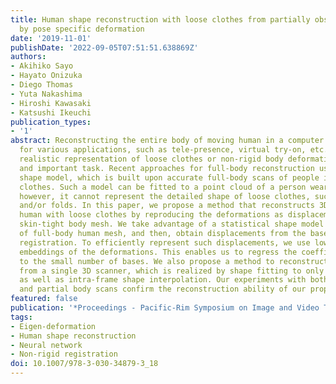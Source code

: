 ```yaml
---
title: Human shape reconstruction with loose clothes from partially observed data
  by pose specific deformation
date: '2019-11-01'
publishDate: '2022-09-05T07:51:51.638869Z'
authors:
- Akihiko Sayo
- Hayato Onizuka
- Diego Thomas
- Yuta Nakashima
- Hiroshi Kawasaki
- Katsushi Ikeuchi
publication_types:
- '1'
abstract: Reconstructing the entire body of moving human in a computer is important
  for various applications, such as tele-presence, virtual try-on, etc. For the purpose,
  realistic representation of loose clothes or non-rigid body deformation is a challenging
  and important task. Recent approaches for full-body reconstruction use a statistical
  shape model, which is built upon accurate full-body scans of people in skin-tight
  clothes. Such a model can be fitted to a point cloud of a person wearing loose clothes,
  however, it cannot represent the detailed shape of loose clothes, such as wrinkles
  and/or folds. In this paper, we propose a method that reconstructs 3D model of full-body
  human with loose clothes by reproducing the deformations as displacements from the
  skin-tight body mesh. We take advantage of a statistical shape model as base shape
  of full-body human mesh, and then, obtain displacements from the base mesh by non-rigid
  registration. To efficiently represent such displacements, we use lower dimensional
  embeddings of the deformations. This enables us to regress the coefficients corresponding
  to the small number of bases. We also propose a method to reconstruct shape only
  from a single 3D scanner, which is realized by shape fitting to only visible meshes
  as well as intra-frame shape interpolation. Our experiments with both unknown scene
  and partial body scans confirm the reconstruction ability of our proposed method.
featured: false
publication: '*Proceedings - Pacific-Rim Symposium on Image and Video Technology*'
tags:
- Eigen-deformation
- Human shape reconstruction
- Neural network
- Non-rigid registration
doi: 10.1007/978-3-030-34879-3_18
---
```


